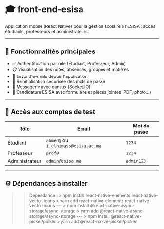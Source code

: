 # 🎓 front-end-esisa

Application mobile (React Native) pour la gestion scolaire à l'ESISA : accès étudiants, professeurs et administrateurs.

---

## 📱 Fonctionnalités principales

- ✅ Authentification par rôle (Étudiant, Professeur, Admin)
- 📋 Visualisation des notes, absences, groupes et matières
- 📧 Envoi d'e-mails depuis l'application
- 🔐 Réinitialisation sécurisée des mots de passe
- 💬 Messagerie avec canaux (Socket.IO)
- 🧾 Candidature ESISA avec formulaire et pièces jointes (PDF, photo...)

---

## 👤 Accès aux comptes de test

| Rôle        | Email                            | Mot de passe |
|-------------|----------------------------------|--------------|
| Étudiant    | `ahmed@` ou `i.elhimass@esisa.ac.ma` | `1234`       |
| Professeur  | `prof@`                          | `1234`       |
| Administrateur | `admin@esisa.ma`               | `admin123`   |

---

## ⚙️ Dépendances à installer

   >> Dependance : 
    > npm install react-native-elements react-native-vector-icons
    > yarn add react-native-elements react-native-vector-icons
    ---
    > npm install @react-native-async-storage/async-storage
    > yarn add @react-native-async-storage/async-storage
    ---
    > npm install @react-native-picker/picker
    > yarn add @react-native-picker/picker

